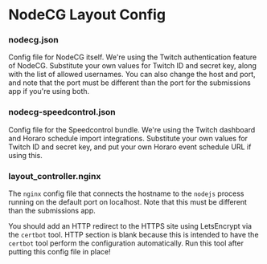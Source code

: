 # NodeCG Layout Config

### nodecg.json
Config file for NodeCG itself.  We're using the Twitch authentication feature of NodeCG.  Substitute your own values for Twitch ID and secret key, along with the list of allowed usernames.  You can also change the host and port, and note that the port must be different than the port for the submissions app if you're using both.

### nodecg-speedcontrol.json
Config file for the Speedcontrol bundle.  We're using the Twitch dashboard and Horaro schedule import integrations.  Substitute your own values for Twitch ID and secret key, and put your own Horaro event schedule URL if using this.

### layout_controller.nginx
The `nginx` config file that connects the hostname to the `nodejs` process running on the default port on localhost.  Note that this must be different than the submissions app.

You should add an HTTP redirect to the HTTPS site using LetsEncrypt via the `certbot` tool.  HTTP section is blank because this is intended to have the `certbot` tool perform the configuration automatically.  Run this tool after putting this config file in place!
